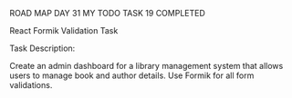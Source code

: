ROAD MAP DAY 31 MY TODO TASK 19 COMPLETED


React Formik Validation Task

Task Description:

Create an admin dashboard for a library management system that allows users to manage book and author details. Use Formik for all form validations.
